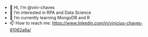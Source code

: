 - 👋 Hi, I’m @vini-chaves
- 👀 I’m interested in RPA and Data Science
- 🌱 I’m currently learning MongoDB and R
- 📫 How to reach me: https://www.linkedin.com/in/vinicius-chaves-81062a6a/

<!---
vini-chaves/vini-chaves is a ✨ special ✨ repository because its `README.md` (this file) appears on your GitHub profile.
You can click the Preview link to take a look at your changes.
--->
